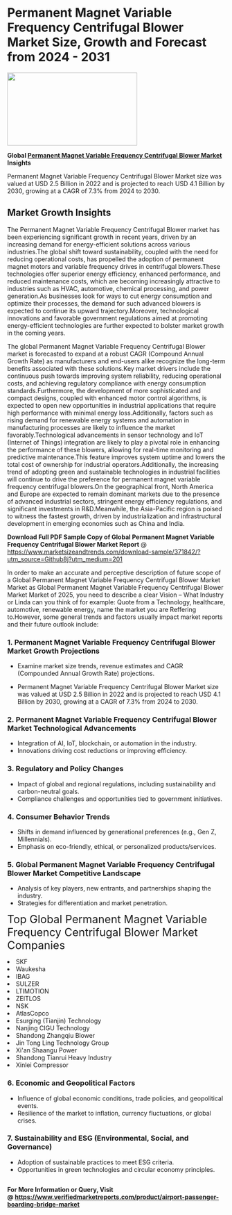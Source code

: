 <H1>Permanent Magnet Variable Frequency Centrifugal Blower Market Size, Growth and Forecast from 2024 - 2031</H1><img class="aligncenter size-medium wp-image-584254" src="https://thirdeyenews.in/wp-content/uploads/2024/09/Global-Market-Research-300x168.jpeg" alt="" width="300" height="168" /><p><strong>Global&nbsp;<a href="https://www.marketsizeandtrends.com/download-sample/371842/?utm_source=Github8j?utm_medium=201">Permanent Magnet Variable Frequency Centrifugal Blower Market</a> Insights</strong></p><p>Permanent Magnet Variable Frequency Centrifugal Blower Market size was valued at USD 2.5 Billion in 2022 and is projected to reach USD 4.1 Billion by 2030, growing at a CAGR of 7.3% from 2024 to 2030.</p><p><h2>Market Growth Insights</h2> <p>The Permanent Magnet Variable Frequency Centrifugal Blower market has been experiencing significant growth in recent years, driven by an increasing demand for energy-efficient solutions across various industries.The global shift toward sustainability, coupled with the need for reducing operational costs, has propelled the adoption of permanent magnet motors and variable frequency drives in centrifugal blowers.These technologies offer superior energy efficiency, enhanced performance, and reduced maintenance costs, which are becoming increasingly attractive to industries such as HVAC, automotive, chemical processing, and power generation.As businesses look for ways to cut energy consumption and optimize their processes, the demand for such advanced blowers is expected to continue its upward trajectory.Moreover, technological innovations and favorable government regulations aimed at promoting energy-efficient technologies are further expected to bolster market growth in the coming years.</p> <p>The global Permanent Magnet Variable Frequency Centrifugal Blower market is forecasted to expand at a robust CAGR (Compound Annual Growth Rate) as manufacturers and end-users alike recognize the long-term benefits associated with these solutions.Key market drivers include the continuous push towards improving system reliability, reducing operational costs, and achieving regulatory compliance with energy consumption standards.Furthermore, the development of more sophisticated and compact designs, coupled with enhanced motor control algorithms, is expected to open new opportunities in industrial applications that require high performance with minimal energy loss.Additionally, factors such as rising demand for renewable energy systems and automation in manufacturing processes are likely to influence the market favorably.Technological advancements in sensor technology and IoT (Internet of Things) integration are likely to play a pivotal role in enhancing the performance of these blowers, allowing for real-time monitoring and predictive maintenance.This feature improves system uptime and lowers the total cost of ownership for industrial operators.Additionally, the increasing trend of adopting green and sustainable technologies in industrial facilities will continue to drive the preference for permanent magnet variable frequency centrifugal blowers.On the geographical front, North America and Europe are expected to remain dominant markets due to the presence of advanced industrial sectors, stringent energy efficiency regulations, and significant investments in R&D.Meanwhile, the Asia-Pacific region is poised to witness the fastest growth, driven by industrialization and infrastructural development in emerging economies such as China and India.<p><span class=""><strong>Download Full PDF Sample Copy of Global Permanent Magnet Variable Frequency Centrifugal Blower Market Report</strong> @ <a href="https://www.marketsizeandtrends.com/download-sample/371842/?utm_source=Github8j?utm_medium=201" target="_blank">https://www.marketsizeandtrends.com/download-sample/371842/?utm_source=Github8j?utm_medium=201</a></span></p><p>In order to make an accurate and perceptive description of future scope of a Global&nbsp;Permanent Magnet Variable Frequency Centrifugal Blower Market Market as Global&nbsp;Permanent Magnet Variable Frequency Centrifugal Blower Market Market of 2025, you need to describe a clear Vision &ndash; What Industry or Linda can you think of for example: Quote from a Technology, healthcare, automotive, renewable energy, name the market you are Reffering to.However, some general trends and factors usually impact market reports and their future outlook include:</p><h3>1.&nbsp;<strong>Permanent Magnet Variable Frequency Centrifugal Blower Market Growth Projections</strong></h3><ul><li>Examine market size trends, revenue estimates and CAGR (Compounded Annual Growth Rate) projections.</li><li><p>Permanent Magnet Variable Frequency Centrifugal Blower Market size was valued at USD 2.5 Billion in 2022 and is projected to reach USD 4.1 Billion by 2030, growing at a CAGR of 7.3% from 2024 to 2030.</p></li></ul><h3>2.&nbsp;<strong>Permanent Magnet Variable Frequency Centrifugal Blower Market Technological Advancements</strong></h3><ul><li>Integration of AI, IoT, blockchain, or automation in the industry.</li><li>Innovations driving cost reductions or improving efficiency.</li></ul><h3>3.&nbsp;<strong>Regulatory and Policy Changes</strong></h3><ul><li>Impact of global and regional regulations, including sustainability and carbon-neutral goals.</li><li>Compliance challenges and opportunities tied to government initiatives.</li></ul><h3>4.&nbsp;<strong>Consumer Behavior Trends</strong></h3><ul><li>Shifts in demand influenced by generational preferences (e.g., Gen Z, Millennials).</li><li>Emphasis on eco-friendly, ethical, or personalized products/services.</li></ul><h3>5.&nbsp;<strong>Global Permanent Magnet Variable Frequency Centrifugal Blower Market Competitive Landscape</strong></h3><ul><li>Analysis of key players, new entrants, and partnerships shaping the industry.</li><li>Strategies for differentiation and market penetration.</li></ul><p data-pm-slice="1 1 []"><span style="color: inherit; font-family: inherit; font-size: 25px;">Top Global Permanent Magnet Variable Frequency Centrifugal Blower Market Companies</span></p><div class="" data-test-id=""><p><li>SKF</li><li> Waukesha</li><li> IBAG</li><li> SULZER</li><li> LTIMOTION</li><li> ZEITLOS</li><li> NSK</li><li> AtlasCopco</li><li> Esurging (Tianjin) Technology</li><li> Nanjing CIGU Technology</li><li> Shandong Zhangqiu Blower</li><li> Jin Tong Ling Technology Group</li><li> Xi'an Shaangu Power</li><li> Shandong Tianrui Heavy Industry</li><li> Xinlei Compressor</li></p></div><h3>6.&nbsp;<strong>Economic and Geopolitical Factors</strong></h3><ul><li>Influence of global economic conditions, trade policies, and geopolitical events.</li><li>Resilience of the market to inflation, currency fluctuations, or global crises.</li></ul><h3>7.&nbsp;<strong>Sustainability and ESG (Environmental, Social, and Governance)</strong></h3><ul><li>Adoption of sustainable practices to meet ESG criteria.</li><li>Opportunities in green technologies and circular economy principles.</li></ul><h2><strong style="font-size: 14px;">For More Information or Query, Visit @&nbsp;</strong><a style="background-color: #ffffff; font-size: 14px;" href="https://www.marketsizeandtrends.com/report/permanent-magnet-variable-frequency-centrifugal-blower-market/" target="_blank">https://www.verifiedmarketreports.com/product/airport-passenger-boarding-bridge-market</a></h2>